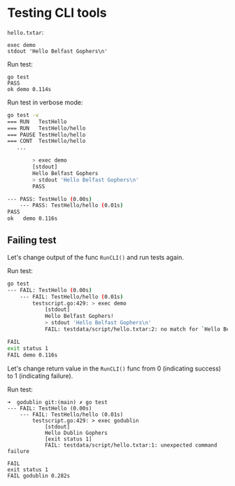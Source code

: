 # Testing CLI tools

`hello.txtar`:

```
exec demo
stdout 'Hello Belfast Gophers\n'
```

Run test:

```
go test
PASS
ok demo 0.114s
```

Run test in verbose mode:

```bash
go test -v
=== RUN   TestHello
=== RUN   TestHello/hello
=== PAUSE TestHello/hello
=== CONT  TestHello/hello
   ...

        > exec demo
        [stdout]
        Hello Belfast Gophers
        > stdout 'Hello Belfast Gophers\n'
        PASS

--- PASS: TestHello (0.00s)
    --- PASS: TestHello/hello (0.01s)
PASS
ok   demo 0.116s
```

## Failing test

Let's change output of the func `RunCLI()` and run tests again.

Run test:

```bash
go test
--- FAIL: TestHello (0.00s)
    --- FAIL: TestHello/hello (0.01s)
        testscript.go:429: > exec demo
            [stdout]
            Hello Belfast Gophers!
            > stdout 'Hello Belfast Gophers\n'
            FAIL: testdata/script/hello.txtar:2: no match for `Hello Belfast Gophers\n` found in stdout

FAIL
exit status 1
FAIL demo 0.116s
```

Let's change return value in the `RunCLI()` func from 0 (indicating success) to 1 (indicating failure).

Run test:

```
➜  godublin git:(main) ✗ go test
--- FAIL: TestHello (0.00s)
    --- FAIL: TestHello/hello (0.01s)
        testscript.go:429: > exec godublin
            [stdout]
            Hello Dublin Gophers
            [exit status 1]
            FAIL: testdata/script/hello.txtar:1: unexpected command failure

FAIL
exit status 1
FAIL godublin 0.282s
```
